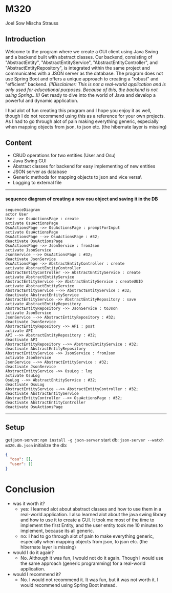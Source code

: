 # M320
Joel Sow Mischa Strauss 

## Introduction
Welcome to the program where we create a GUI client using Java Swing and a backend built with abstract classes. 
Our backend, consisting of "AbstractEntity", "AbstractEntityService", "AbstractEntityController", and "AbstractEntityRepository", 
is integrated within the same project and communicates with a JSON server as the database. 
The program does not use Spring Boot and offers a unique approach to creating a "robust" and "efficient" backend.
_(!!Disclaimer: This is not a real-world application and is only used for educational purposes. Because of this, the backend is not using Spring...!!)_
Get ready to dive into the world of Java and develop a powerful and dynamic application.

I had alot of fun creating this program and I hope you enjoy it as well, though I do not recommend using this as a reference for your own projects.
As I had to go through alot of pain making everything generic, especially when mapping objects from json, to json etc.
(the hibernate layer is missing)

## Content
- CRUD operations for two entities (User and Osu)
- Java Swing GUI
- Abstract classes for backend for easy implementing of new entities
- JSON server as database
- Generic methods for mapping objects to json and vice versa\
- Logging to external file

---
#### sequence diagram of creating a new osu object and saving it in the DB
```mermaid
sequenceDiagram
actor User
User ->> OsuActionsPage : create
activate OsuActionsPage
OsuActionsPage ->> OsuActionsPage : promptForInput
activate OsuActionsPage
OsuActionsPage -->> OsuActionsPage : #32; 
deactivate OsuActionsPage
OsuActionsPage ->> JsonService : fromJson
activate JsonService
JsonService -->> OsuActionsPage : #32; 
deactivate JsonService
OsuActionsPage ->> AbstractEntityController : create
activate AbstractEntityController
AbstractEntityController ->> AbstractEntityService : create
activate AbstractEntityService
AbstractEntityService ->> AbstractEntityService : createUUID
activate AbstractEntityService
AbstractEntityService -->> AbstractEntityService : #32; 
deactivate AbstractEntityService
AbstractEntityService ->> AbstractEntityRepository : save
activate AbstractEntityRepository
AbstractEntityRepository ->> JsonService : toJson
activate JsonService
JsonService -->> AbstractEntityRepository : #32; 
deactivate JsonService
AbstractEntityRepository ->> API : post
activate API
API -->> AbstractEntityRepository : #32; 
deactivate API
AbstractEntityRepository -->> AbstractEntityService : #32; 
deactivate AbstractEntityRepository
AbstractEntityService ->> JsonService : fromJson
activate JsonService
JsonService -->> AbstractEntityService : #32; 
deactivate JsonService
AbstractEntityService ->> OsuLog : log
activate OsuLog
OsuLog -->> AbstractEntityService : #32; 
deactivate OsuLog
AbstractEntityService -->> AbstractEntityController : #32; 
deactivate AbstractEntityService
AbstractEntityController -->> OsuActionsPage : #32; 
deactivate AbstractEntityController
deactivate OsuActionsPage

```
---


## Setup
get json-server:
`npm install -g json-server`
start db:
`json-server --watch m320.db.json`
initialize the db:
```json
{
  "osu": [],
  "user": []
}
```

# Conclusion
- was it worth it?
  - yes:
    I learned alot about abstract classes and how to use them in a real-world application.
    I also learned alot about the java swing library and how to use it to create a GUI. 
    It took me most of the time to implement the first Entity, and the user entity took me 10 minutes to implement, because its all generic.
  - no:
    I had to go through alot of pain to make everything generic, especially when mapping objects from json, to json etc.
    (the hibernate layer is missing)
- would I do it again?
  - No. Although it was fun, I would not do it again. Though I would use the same approach (generic programming) for a real-world application.
- would I recommend it?
  - No. I would not recommend it. It was fun, but it was not worth it. I would recommend using Spring Boot instead.